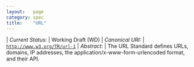 ```yaml
---
layout:   page
category: spec
title:    "URL"
---
```


| *Current Status:* | Working Draft (WD)
| *Canonical URI:* | [`http://www.w3.org/TR/url-1`](http://www.w3.org/TR/url-1)
| *Abstract:* | The URL Standard defines URLs, domains, IP addresses, the application/x-www-form-urlencoded format, and their API.